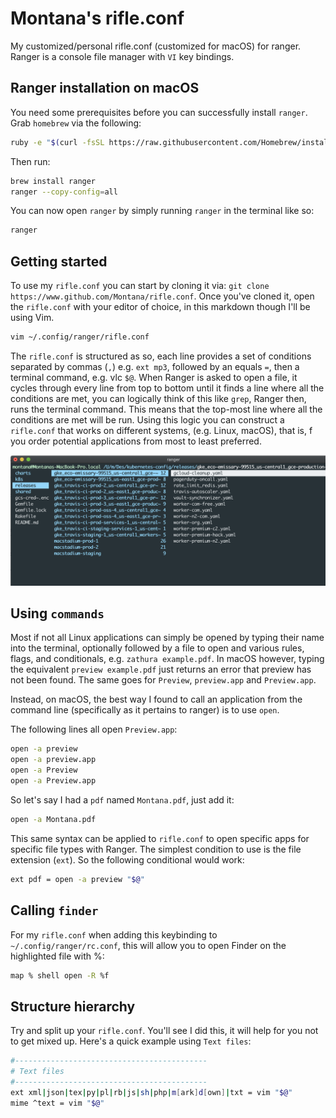 # Montana's rifle.conf 

My customized/personal rifle.conf (customized for macOS) for ranger. Ranger is a console file manager with `VI` key bindings.

## Ranger installation on macOS 

You need some prerequisites before you can successfully install `ranger`. Grab `homebrew` via the following: 

```bash
ruby -e "$(curl -fsSL https://raw.githubusercontent.com/Homebrew/install/master/install)" < /dev/null 2> /dev/null
```

Then run: 

```bash
brew install ranger
ranger --copy-config=all
```

You can now open `ranger` by simply running `ranger` in the terminal like so: 

```bash
ranger
```

## Getting started 

To use my `rifle.conf` you can start by cloning it via: `git clone https://www.github.com/Montana/rifle.conf`. Once you've cloned it, open the `rifle.conf` with your editor of choice, in this markdown though I'll be using Vim. 

```bash
vim ~/.config/ranger/rifle.conf
```

The `rifle.conf` is structured as so, each line provides a set of conditions separated by commas (`,`) e.g. `ext mp3`, followed by an equals `=`, then a terminal command, e.g. vlc `$@`. When Ranger is asked to open a file, it cycles through every line from top to bottom until it finds a line where all the conditions are met, you can logically think of this like `grep`, Ranger then, runs the terminal command. This means that the top-most line where all the conditions are met will be run. Using this logic you can construct a `rifle.conf` that works on different systems, (e.g. Linux, macOS), that is, f you order potential applications from most to least preferred.

![Ranger](ranger.png)

## Using `commands`

Most if not all Linux applications can simply be opened by typing their name into the terminal, optionally followed by a file to open and various rules, flags, and conditionals, e.g. `zathura example.pdf`. In macOS however, typing the equivalent `preview example.pdf` just returns an error that preview has not been found. The same goes for `Preview`, `preview.app` and `Preview.app`.

Instead, on macOS, the best way I found to call an application from the command line (specifically as it pertains to ranger) is to use `open`.

The following lines all open `Preview.app`:

```bash
open -a preview
open -a preview.app
open -a Preview
open -a Preview.app
```

So let's say I had a `pdf` named `Montana.pdf`, just add it:

```bash
open -a Montana.pdf
```
This same syntax can be applied to `rifle.conf` to open specific apps for specific file types with Ranger. The simplest condition to use is the file extension (`ext`). So the following conditional would work: 

```bash
ext pdf = open -a preview "$@"
``` 

## Calling `finder` 

For my `rifle.conf` when adding this keybinding to `~/.config/ranger/rc.conf`, this will allow you to open Finder on the highlighted file with %:

```bash
map % shell open -R %f
```

## Structure hierarchy

Try and split up your `rifle.conf`. You'll see I did this, it will help for you not to get mixed up. Here's a quick example using `Text files`: 

```bash
#-------------------------------------------
# Text files
#-------------------------------------------
ext xml|json|tex|py|pl|rb|js|sh|php|m[ark]d[own]|txt = vim "$@"
mime ^text = vim "$@"
```
